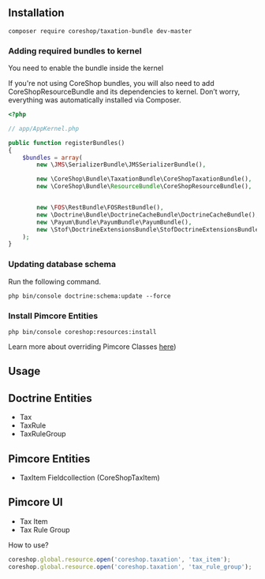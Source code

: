 ## Installation
```
composer require coreshop/taxation-bundle dev-master
```

### Adding required bundles to kernel
You need to enable the bundle inside the kernel

If you're not using CoreShop bundles, you will also need to add CoreShopResourceBundle and its dependencies
to kernel. Don’t worry, everything was automatically installed via Composer.

```php
<?php

// app/AppKernel.php

public function registerBundles()
{
    $bundles = array(
        new \JMS\SerializerBundle\JMSSerializerBundle(),

        new \CoreShop\Bundle\TaxationBundle\CoreShopTaxationBundle(),
        new \CoreShop\Bundle\ResourceBundle\CoreShopResourceBundle(),


        new \FOS\RestBundle\FOSRestBundle(),
        new \Doctrine\Bundle\DoctrineCacheBundle\DoctrineCacheBundle(),
        new \Payum\Bundle\PayumBundle\PayumBundle(),
        new \Stof\DoctrineExtensionsBundle\StofDoctrineExtensionsBundle(),
    );
}
```

### Updating database schema
Run the following command.

```
php bin/console doctrine:schema:update --force
```

### Install Pimcore Entities

```
php bin/console coreshop:resources:install
```

Learn more about overriding Pimcore Classes [here](../03_Development/01_Extending_Guide/03_Extend_CoreShop_DataObjects.md))


## Usage


## Doctrine Entities
 - Tax
 - TaxRule
 - TaxRuleGroup

## Pimcore Entities
 - TaxItem Fieldcollection (CoreShopTaxItem)


## Pimcore UI

 - Tax Item
 - Tax Rule Group

How to use?

```javascript
coreshop.global.resource.open('coreshop.taxation', 'tax_item');
coreshop.global.resource.open('coreshop.taxation', 'tax_rule_group');
```
